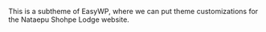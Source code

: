 This is a subtheme of EasyWP, where we can put theme customizations for the Nataepu Shohpe Lodge website.

